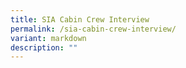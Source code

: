 ```yaml
---
title: SIA Cabin Crew Interview
permalink: /sia-cabin-crew-interview/
variant: markdown
description: ""
---
```

